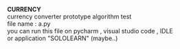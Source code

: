 <html>
<head><head>
<body>
  <B>CURRENCY</B></br>
  currency converter prototype algorithm test </br>
  file name : a.py</br>
  you can run this file on pycharm , visual studio code , IDLE</br>
  or application "SOLOLEARN" (maybe..)
</body
</html>
